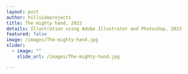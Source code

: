```yaml
---
layout: post
author: hillsideprojects
title: The mighty hand, 2023
details: Illustration using Adobe Illustrator and Photoshop, 2023
featured: false
image: /images/The-mighty-hand.jpg
slider:
  - image: ""
    slide_url: /images/The-mighty-hand.jpg

---
```


